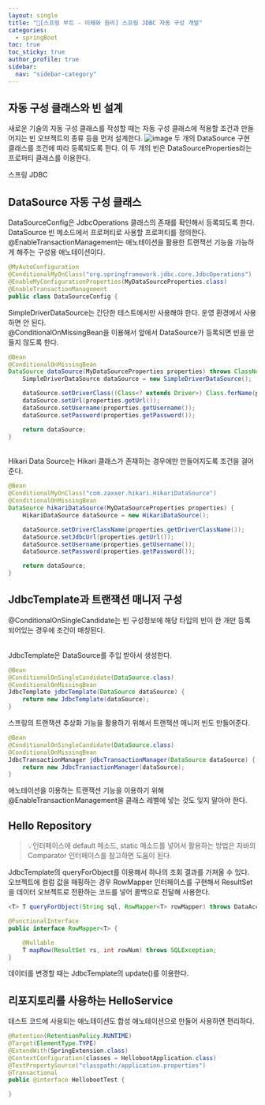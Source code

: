 ```yaml
---
layout: single
title: "📝[스프링 부트 - 이해와 원리] 스프링 JDBC 자동 구성 개발"
categories:
  - springBoot
toc: true
toc_sticky: true
author_profile: true
sidebar:
  nav: "sidebar-category"
---
```


## 자동 구성 클래스와 빈 설계

새로운 기술의 자동 구성 클래스를 작성할 때는 자동 구성 클래스에 적용할 조건과 만들어지는 빈 오브젝트의 종류 등을 먼저 설계한다.
![image](https://github.com/user-attachments/assets/be3cf52b-b464-4aed-b5ee-ebdf8d38eb8d)
두 개의 DataSource 구현 클래스를 조건에 따라 등록되도록 한다. 이 두 개의 빈은 DataSourceProperties라는 프로퍼티 클래스를 이용한다.

스프링 JDBC

## DataSource 자동 구성 클래스

DataSourceConfig은 JdbcOperations 클래스의 존재를 확인해서 등록되도록 한다.<br/>
DataSource 빈 메소드에서 프로퍼티로 사용할 프로퍼티를 정의한다.<br/>
@EnableTransactionManagement는 애노테이션을 활용한 트랜잭션 기능을 가능하게 해주는 구성용 애노테이션이다.<br/>

```java
@MyAutoConfiguration
@ConditionalMyOnClass("org.springframework.jdbc.core.JdbcOperations")
@EnableMyConfigurationProperties(MyDataSourceProperties.class)
@EnableTransactionManagement
public class DataSourceConfig {
```

SimpleDriverDataSource는 간단한 테스트에서만 사용해야 한다. 운영 환경에서 사용하면 안 된다.<br/>
@ConditionalOnMissingBean을 이용해서 앞에서 DataSource가 등록되면 빈을 만들지 않도록 한다.

```java
@Bean
@ConditionalOnMissingBean
DataSource dataSource(MyDataSourceProperties properties) throws ClassNotFoundException {
    SimpleDriverDataSource dataSource = new SimpleDriverDataSource();

    dataSource.setDriverClass((Class<? extends Driver>) Class.forName(properties.getDriverClassName()));
    dataSource.setUrl(properties.getUrl());
    dataSource.setUsername(properties.getUsername());
    dataSource.setPassword(properties.getPassword());

    return dataSource;
}
```

<br/>
Hikari Data Source는 Hikari 클래스가 존재하는 경우에만 만들어지도록 조건을 걸어준다.

```java
@Bean
@ConditionalMyOnClass("com.zaxxer.hikari.HikariDataSource")
@ConditionalOnMissingBean
DataSource hikariDataSource(MyDataSourceProperties properties) {
    HikariDataSource dataSource = new HikariDataSource();

    dataSource.setDriverClassName(properties.getDriverClassName());
    dataSource.setJdbcUrl(properties.getUrl());
    dataSource.setUsername(properties.getUsername());
    dataSource.setPassword(properties.getPassword());

    return dataSource;
}
```

## JdbcTemplate과 트랜잭션 매니저 구성

@ConditionalOnSingleCandidate는 빈 구성정보에 해당 타입의 빈이 한 개만 등록되어있는 경우에 조건이 매칭된다.

<br/>
JdbcTemplate은 DataSource를 주입 받아서 생성한다.

```java
@Bean
@ConditionalOnSingleCandidate(DataSource.class)
@ConditionalOnMissingBean
JdbcTemplate jdbcTemplate(DataSource dataSource) {
    return new JdbcTemplate(dataSource);
}

```

스프링의 트랜잭션 추상화 기능을 활용하기 위해서 트랜잭션 매니저 빈도 만들어준다.

```java
@Bean
@ConditionalOnSingleCandidate(DataSource.class)
@ConditionalOnMissingBean
JdbcTransactionManager jdbcTransactionManager(DataSource dataSource) {
    return new JdbcTransactionManager(dataSource);
}

```

애노테이션을 이용하는 트랜잭션 기능을 이용하기 위해 @EnableTransactionManagement을 클래스 레벨에 넣는 것도 잊지 말아야 한다.

## Hello Repository

> 💡인터페이스에 default 메소드, static 메소드를 넣어서 활용하는 방법은 자바의 Comparator<T> 인터페이스를 참고하면 도움이 된다.

JdbcTemplate의 queryForObject를 이용해서 하나의 조회 결과를 가져올 수 있다. 오브젝트에 컬럼 값을 매핑하는 경우 RowMapper 인터페이스를 구현해서 ResultSet을 데이터 오브젝트로 전환하는 코드를 넣어 콜백으로 전달해 사용한다.

```java
<T> T queryForObject(String sql, RowMapper<T> rowMapper) throws DataAccessException;
```

```java
@FunctionalInterface
public interface RowMapper<T> {

    @Nullable
    T mapRow(ResultSet rs, int rowNum) throws SQLException;
}
```

데이터를 변경할 때는 JdbcTemplate의 update()를 이용한다.

## 리포지토리를 사용하는 HelloService

테스트 코드에 사용되는 애노테이션도 합성 애노테이션으로 만들어 사용하면 편리하다.

```java
@Retention(RetentionPolicy.RUNTIME)
@Target(ElementType.TYPE)
@ExtendWith(SpringExtension.class)
@ContextConfiguration(classes = HellobootApplication.class)
@TestPropertySource("classpath:/application.properties")
@Transactional
public @interface HellobootTest {

}
```
